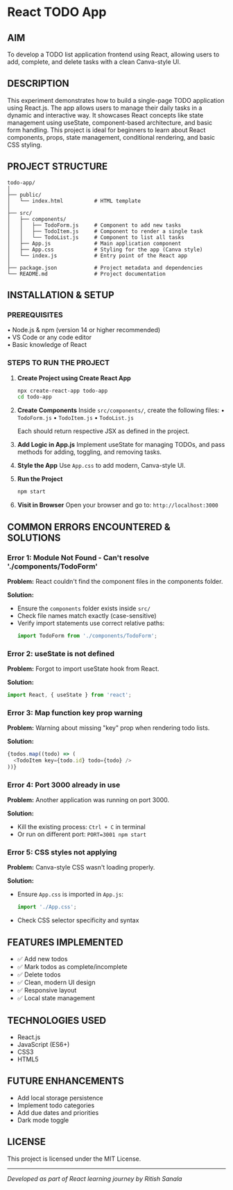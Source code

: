 # React TODO App


## AIM
To develop a TODO list application frontend using React, allowing users to add, complete, and delete tasks with a clean Canva-style UI.

## DESCRIPTION
This experiment demonstrates how to build a single-page TODO application using React.js. The app allows users to manage their daily tasks in a dynamic and interactive way. It showcases React concepts like state management using useState, component-based architecture, and basic form handling. This project is ideal for beginners to learn about React components, props, state management, conditional rendering, and basic CSS styling.

## PROJECT STRUCTURE
```
todo-app/
│
├── public/
│   └── index.html          # HTML template
│
├── src/
│   ├── components/
│   │   ├── TodoForm.js     # Component to add new tasks
│   │   ├── TodoItem.js     # Component to render a single task
│   │   └── TodoList.js     # Component to list all tasks
│   ├── App.js              # Main application component
│   ├── App.css             # Styling for the app (Canva style)
│   └── index.js            # Entry point of the React app
│
├── package.json            # Project metadata and dependencies
└── README.md               # Project documentation
```

## INSTALLATION & SETUP

### PREREQUISITES
• Node.js & npm (version 14 or higher recommended)  
• VS Code or any code editor  
• Basic knowledge of React  

### STEPS TO RUN THE PROJECT

1. **Create Project using Create React App**
   ```bash
   npx create-react-app todo-app
   cd todo-app
   ```

2. **Create Components**
   Inside `src/components/`, create the following files:
   • `TodoForm.js`
   • `TodoItem.js`
   • `TodoList.js`
   
   Each should return respective JSX as defined in the project.

3. **Add Logic in App.js**
   Implement useState for managing TODOs, and pass methods for adding, toggling, and removing tasks.

4. **Style the App**
   Use `App.css` to add modern, Canva-style UI.

5. **Run the Project**
   ```bash
   npm start
   ```

6. **Visit in Browser**
   Open your browser and go to: `http://localhost:3000`

## COMMON ERRORS ENCOUNTERED & SOLUTIONS

### Error 1: Module Not Found - Can't resolve './components/TodoForm'
**Problem:** React couldn't find the component files in the components folder.

**Solution:** 
- Ensure the `components` folder exists inside `src/`
- Check file names match exactly (case-sensitive)
- Verify import statements use correct relative paths:
  ```javascript
  import TodoForm from './components/TodoForm';
  ```

### Error 2: useState is not defined
**Problem:** Forgot to import useState hook from React.

**Solution:**
```javascript
import React, { useState } from 'react';
```

### Error 3: Map function key prop warning
**Problem:** Warning about missing "key" prop when rendering todo lists.

**Solution:**
```javascript
{todos.map((todo) => (
  <TodoItem key={todo.id} todo={todo} />
))}
```

### Error 4: Port 3000 already in use
**Problem:** Another application was running on port 3000.

**Solution:**
- Kill the existing process: `Ctrl + C` in terminal
- Or run on different port: `PORT=3001 npm start`

### Error 5: CSS styles not applying
**Problem:** Canva-style CSS wasn't loading properly.

**Solution:**
- Ensure `App.css` is imported in `App.js`:
  ```javascript
  import './App.css';
  ```
- Check CSS selector specificity and syntax

## FEATURES IMPLEMENTED
- ✅ Add new todos
- ✅ Mark todos as complete/incomplete
- ✅ Delete todos
- ✅ Clean, modern UI design
- ✅ Responsive layout
- ✅ Local state management

## TECHNOLOGIES USED
- React.js
- JavaScript (ES6+)
- CSS3
- HTML5

## FUTURE ENHANCEMENTS
- Add local storage persistence
- Implement todo categories
- Add due dates and priorities
- Dark mode toggle

## LICENSE
This project is licensed under the MIT License.

---
*Developed as part of React learning journey by Ritish Sanala*